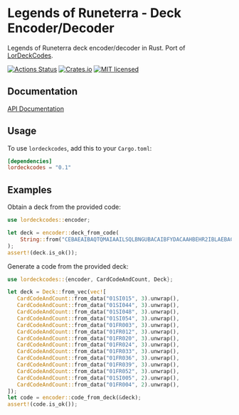 # Legends of Runeterra - Deck Encoder/Decoder
Legends of Runeterra deck encoder/decoder in Rust. Port of [LorDeckCodes](https://github.com/RiotGames/LoRDeckCodes.).

[![Actions Status](https://github.com/iulianR/lordeckcodes-rs/workflows/Rust/badge.svg)](https://github.com/iulianR/lordeckcodes-rs/actions)
[![Crates.io][crates-badge]][crates-url]
[![MIT licensed][mit-badge]][mit-url]

[crates-badge]: https://img.shields.io/crates/v/lordeckcodes.svg
[crates-url]: https://crates.io/crates/lordeckcodes
[mit-badge]: https://img.shields.io/badge/license-MIT-blue.svg
[mit-url]: LICENSE

## Documentation

[API Documentation](https://docs.rs/lordeckcodes)

## Usage

To use `lordeckcodes`, add this to your `Cargo.toml`:

```toml
[dependencies]
lordeckcodes = "0.1"
```

## Examples
 Obtain a deck from the provided code:

 ```rust
 use lordeckcodes::encoder;

 let deck = encoder::deck_from_code(
     String::from("CEBAEAIBAQTQMAIAAILSQLBNGUBACAIBFYDACAAHBEHR2IBLAEBACAIFAY")
 );
 assert!(deck.is_ok());
 ```

 Generate a code from the provided deck:
 ```rust
use lordeckcodes::{encoder, CardCodeAndCount, Deck};

let deck = Deck::from_vec(vec![
    CardCodeAndCount::from_data("01SI015", 3).unwrap(),
    CardCodeAndCount::from_data("01SI044", 3).unwrap(),
    CardCodeAndCount::from_data("01SI048", 3).unwrap(),
    CardCodeAndCount::from_data("01SI054", 3).unwrap(),
    CardCodeAndCount::from_data("01FR003", 3).unwrap(),
    CardCodeAndCount::from_data("01FR012", 3).unwrap(),
    CardCodeAndCount::from_data("01FR020", 3).unwrap(),
    CardCodeAndCount::from_data("01FR024", 3).unwrap(),
    CardCodeAndCount::from_data("01FR033", 3).unwrap(),
    CardCodeAndCount::from_data("01FR036", 3).unwrap(),
    CardCodeAndCount::from_data("01FR039", 3).unwrap(),
    CardCodeAndCount::from_data("01FR052", 3).unwrap(),
    CardCodeAndCount::from_data("01SI005", 2).unwrap(),
    CardCodeAndCount::from_data("01FR004", 2).unwrap(),
]);
let code = encoder::code_from_deck(&deck);
assert!(code.is_ok());
 ```
